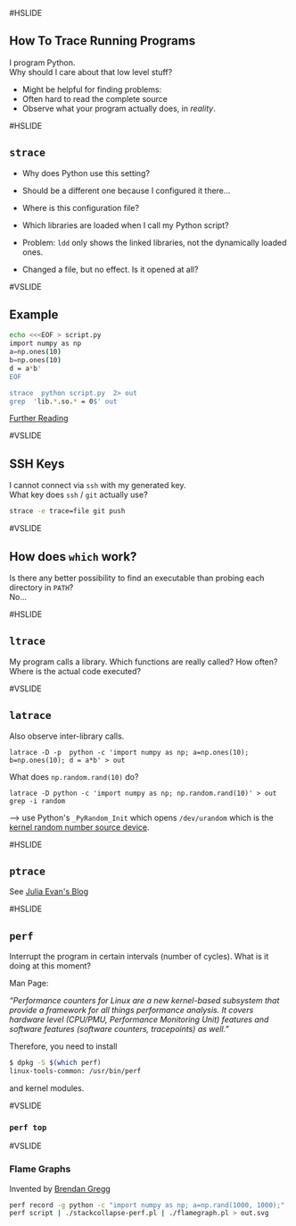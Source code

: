 #HSLIDE
## How To Trace Running Programs

I program Python.
<br>
Why should I care about that low level stuff?

<!-- Often it is hard, to read the complete source code to find out what is going on, why something fails, etc. -->

* Might be helpful for finding problems:
* Often hard to read the complete source
* Observe what your program actually does, in *reality*.

#HSLIDE
## `strace`

* Why does Python use this setting?
* Should be a different one because I configured it there...
* Where is this configuration file?

* Which libraries are loaded when I call my Python script?
* Problem: `ldd` only shows the linked libraries, not the dynamically loaded ones.
* Changed a file, but no effect. Is it opened at all?


#VSLIDE
## Example
```bash
echo <<<EOF > script.py
import numpy as np
a=np.ones(10)
b=np.ones(10)
d = a*b'
EOF

strace  python script.py  2> out
grep  'lib.*.so.* = 0$' out
```


[Further Reading](http://hokstad.com/5-simple-ways-to-troubleshoot-using-strace)

#VSLIDE
## SSH Keys

I cannot connect via `ssh` with my generated key.
<br>
What key does `ssh` / `git` actually use?

```bash
strace -e trace=file git push
```

#VSLIDE
## How does `which` work?

Is there any better possibility to find an executable than probing each directory in `PATH`?
<br>
No...

#HSLIDE
## `ltrace`

My program calls a library.
Which functions are really called?
How often?
Where is the actual code executed?

#VSLIDE
## `latrace`

Also observe inter-library calls.

    latrace -D -p  python -c 'import numpy as np; a=np.ones(10); b=np.ones(10); d = a*b' > out


What does `np.random.rand(10)` do?

    latrace -D python -c 'import numpy as np; np.random.rand(10)' > out
    grep -i random

--> use Python's `_PyRandom_Init` which opens `/dev/urandom` which is the
[kernel random number source device](https://linux.die.net/man/4/urandom).

#HSLIDE
## `ptrace`

See [Julia Evan's Blog](https://jvns.ca/blog/2016/06/12/a-weird-system-call-process-vm-readv/)

#HSLIDE
## `perf`

Interrupt the program in certain intervals (number of cycles).
What is it doing at this moment?

Man Page:

<i>
<span font-size=0.7em>
“Performance counters for Linux are a new kernel-based subsystem that
provide a framework for all things performance analysis. It covers
hardware level (CPU/PMU, Performance Monitoring Unit) features and
software features (software counters, tracepoints) as well.”
</span>
</i>

Therefore, you need to install

```bash
$ dpkg -S $(which perf)
linux-tools-common: /usr/bin/perf
```

and kernel modules.

#VSLIDE
### `perf top`


#VSLIDE
### Flame Graphs

Invented by [Brendan Gregg](http://www.brendangregg.com/FlameGraphs/cpuflamegraphs.html)

```bash
perf record -g python -c "import numpy as np; a=np.rand(1000, 1000);"
perf script | ./stackcollapse-perf.pl | ./flamegraph.pl > out.svg 
```
